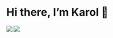 # Hi there, I’m **Karol** 👋

<img align="left" src="https://github-readme-stats.vercel.app/api?username=grzywn&show_icons=true&theme=radical" />
<img align="left" src="https://github-readme-stats.vercel.app/api/top-langs/?username=anuraghazra&layout=compact" />

